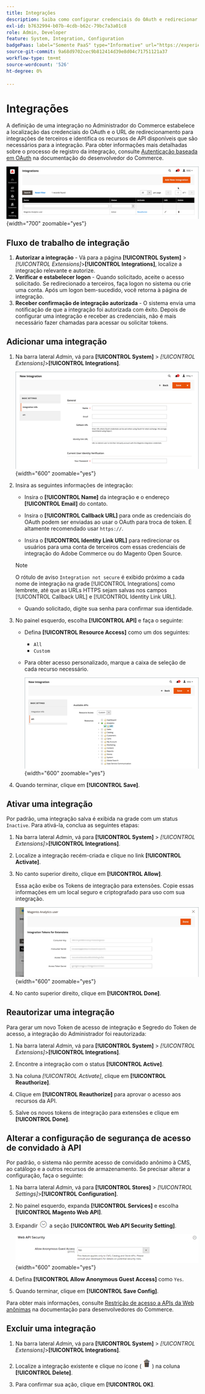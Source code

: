 ```yaml
---
title: Integrações
description: Saiba como configurar credenciais do OAuth e redirecionar URL para integrações de terceiros.
exl-id: b7632994-b07b-4cdb-b62c-79bc7a3a01c8
role: Admin, Developer
feature: System, Integration, Configuration
badgePaas: label="Somente PaaS" type="Informative" url="https://experienceleague.adobe.com/pt-br/docs/commerce/user-guides/product-solutions" tooltip="Aplica-se somente a projetos do Adobe Commerce na nuvem (infraestrutura do PaaS gerenciada pela Adobe) e a projetos locais."
source-git-commit: 9a68d9702cec9b812414d39e8d04c71751121a37
workflow-type: tm+mt
source-wordcount: '526'
ht-degree: 0%

---
```


# Integrações

A definição de uma integração no Administrador do Commerce estabelece a localização das credenciais do OAuth e o URL de redirecionamento para integrações de terceiros e identifica os recursos de API disponíveis que são necessários para a integração. Para obter informações mais detalhadas sobre o processo de registro da integração, consulte [Autenticação baseada em OAuth](https://developer.adobe.com/commerce/webapi/get-started/authentication/gs-authentication-oauth/) na documentação do desenvolvedor do Commerce.

![Integrações](./assets/integrations.png){width="700" zoomable="yes"}

## Fluxo de trabalho de integração

1. **Autorizar a integração** - Vá para a página **[!UICONTROL System]** > _[!UICONTROL Extensions]_>**[!UICONTROL Integrations]**, localize a integração relevante e autorize.
1. **Verificar e estabelecer logon** - Quando solicitado, aceite o acesso solicitado. Se redirecionado a terceiros, faça logon no sistema ou crie uma conta. Após um logon bem-sucedido, você retorna à página de integração.
1. **Receber confirmação de integração autorizada** - O sistema envia uma notificação de que a integração foi autorizada com êxito. Depois de configurar uma integração e receber as credenciais, não é mais necessário fazer chamadas para acessar ou solicitar tokens.

## Adicionar uma integração

1. Na barra lateral _Admin_, vá para **[!UICONTROL System]** > _[!UICONTROL Extensions]_>**[!UICONTROL Integrations]**.

   ![Nova integração](./assets/integration-new.png){width="600" zoomable="yes"}

1. Insira as seguintes informações de integração:

   - Insira o **[!UICONTROL Name]** da integração e o endereço **[!UICONTROL Email]** do contato.

   - Insira o **[!UICONTROL Callback URL]** para onde as credenciais do OAuth podem ser enviadas ao usar o OAuth para troca de token. É altamente recomendado usar `https://`.

   - Insira o **[!UICONTROL Identity Link URL]** para redirecionar os usuários para uma conta de terceiros com essas credenciais de integração do Adobe Commerce ou do Magento Open Source.

   >[!NOTE]
   >
   > O rótulo de aviso `Integration not secure` é exibido próximo a cada nome de integração na grade [!UICONTROL Integrations] como lembrete, até que as URLs HTTPS sejam salvas nos campos [!UICONTROL Callback URL] e [!UICONTROL Identity Link URL].

   - Quando solicitado, digite sua senha para confirmar sua identidade.

1. No painel esquerdo, escolha **[!UICONTROL API]** e faça o seguinte:

   - Defina **[!UICONTROL Resource Access]** como um dos seguintes:

      - `All`
      - `Custom`

   - Para obter acesso personalizado, marque a caixa de seleção de cada recurso necessário.

     ![Integrações - API disponível](./assets/integrations-available-api.png){width="600" zoomable="yes"}

1. Quando terminar, clique em **[!UICONTROL Save]**.

## Ativar uma integração

Por padrão, uma integração salva é exibida na grade com um status `Inactive`. Para ativá-la, conclua as seguintes etapas:

1. Na barra lateral _Admin_, vá para **[!UICONTROL System]** > _[!UICONTROL Extensions]_>**[!UICONTROL Integrations]**.

1. Localize a integração recém-criada e clique no link **[!UICONTROL Activate]**.

1. No canto superior direito, clique em **[!UICONTROL Allow]**.

   Essa ação exibe os Tokens de integração para extensões. Copie essas informações em um local seguro e criptografado para uso com sua integração.

   ![Tokens de integração para extensões](./assets/integration-tokens-for-extensions.png){width="600" zoomable="yes"}

1. No canto superior direito, clique em **[!UICONTROL Done]**.

## Reautorizar uma integração

Para gerar um novo Token de acesso de integração e Segredo do Token de acesso, a integração do Administrador foi reautorizada:

1. Na barra lateral _Admin_, vá para **[!UICONTROL System]** > _[!UICONTROL Extensions]_>**[!UICONTROL Integrations]**.

1. Encontre a integração com o status **[!UICONTROL Active]**.

1. Na coluna _[!UICONTROL Activate]_, clique em **[!UICONTROL Reauthorize]**.

1. Clique em **[!UICONTROL Reauthorize]** para aprovar o acesso aos recursos da API.

1. Salve os novos tokens de integração para extensões e clique em **[!UICONTROL Done]**.

## Alterar a configuração de segurança de acesso de convidado à API

Por padrão, o sistema não permite acesso de convidado anônimo à CMS, ao catálogo e a outros recursos de armazenamento. Se precisar alterar a configuração, faça o seguinte:

1. Na barra lateral _Admin_, vá para **[!UICONTROL Stores]** > _[!UICONTROL Settings]_>**[!UICONTROL Configuration]**.

1. No painel esquerdo, expanda **[!UICONTROL Services]** e escolha **[!UICONTROL Magento Web API]**.

1. Expandir ![Seletor de expansão](../assets/icon-display-expand.png) a seção **[!UICONTROL Web API Security Setting]**.

   ![Configuração de serviços - configurações de segurança da API da Web](../configuration-reference/services/assets/web-api-security.png){width="600" zoomable="yes"}

1. Defina **[!UICONTROL Allow Anonymous Guest Access]** como `Yes`.

1. Quando terminar, clique em **[!UICONTROL Save Config]**.

Para obter mais informações, consulte [Restrição de acesso a APIs da Web anônimas](https://developer.adobe.com/commerce/webapi/rest/use-rest/anonymous-api-security/) na documentação para desenvolvedores do Commerce.

## Excluir uma integração

1. Na barra lateral _Admin_, vá para **[!UICONTROL System]** > _[!UICONTROL Extensions]_>**[!UICONTROL Integrations]**.

1. Localize a integração existente e clique no ícone ( ![ícone da lixeira](../assets/icon-delete-trashcan-solid.png) ) na coluna **[!UICONTROL Delete]**.

1. Para confirmar sua ação, clique em **[!UICONTROL OK]**.
